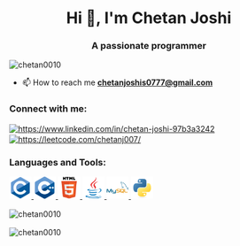 <h1 align="center">Hi 👋, I'm Chetan Joshi</h1>
<h3 align="center">A passionate programmer</h3>

<p align="left"> <img src="https://komarev.com/ghpvc/?username=chetan0010&label=Profile%20views&color=0e75b6&style=flat" alt="chetan0010" /> </p>

- 📫 How to reach me **chetanjoshis0777@gmail.com**

<h3 align="left">Connect with me:</h3>
<p align="left">

<a href="https://www.linkedin.com/in/chetan-joshi-97b3a3242" target="blank"><img align="center" src="https://raw.githubusercontent.com/rahuldkjain/github-profile-readme-generator/master/src/images/icons/Social/linked-in-alt.svg" alt="https://www.linkedin.com/in/chetan-joshi-97b3a3242" height="30" width="40" /></a>
<a href="https://leetcode.com/chetanj007/" target="blank"><img align="center" src="https://raw.githubusercontent.com/rahuldkjain/github-profile-readme-generator/master/src/images/icons/Social/leet-code.svg" alt="https://leetcode.com/chetanj007/" height="30" width="40" /></a>
</p>

<h3 align="left">Languages and Tools:</h3>
<p align="left"> <a href="https://www.cprogramming.com/" target="_blank" rel="noreferrer"> <img src="https://raw.githubusercontent.com/devicons/devicon/master/icons/c/c-original.svg" alt="c" width="40" height="40"/> </a> <a href="https://www.w3schools.com/cpp/" target="_blank" rel="noreferrer"> <img src="https://raw.githubusercontent.com/devicons/devicon/master/icons/cplusplus/cplusplus-original.svg" alt="cplusplus" width="40" height="40"/> </a> <a href="https://www.w3.org/html/" target="_blank" rel="noreferrer"> <img src="https://raw.githubusercontent.com/devicons/devicon/master/icons/html5/html5-original-wordmark.svg" alt="html5" width="40" height="40"/> </a> <a href="https://www.java.com" target="_blank" rel="noreferrer"> <img src="https://raw.githubusercontent.com/devicons/devicon/master/icons/java/java-original.svg" alt="java" width="40" height="40"/> </a> <a href="https://www.mysql.com/" target="_blank" rel="noreferrer"> <img src="https://raw.githubusercontent.com/devicons/devicon/master/icons/mysql/mysql-original-wordmark.svg" alt="mysql" width="40" height="40"/> </a> <a href="https://www.python.org" target="_blank" rel="noreferrer"> <img src="https://raw.githubusercontent.com/devicons/devicon/master/icons/python/python-original.svg" alt="python" width="40" height="40"/> </a> </p>

<p><img align="center" src="https://github-readme-stats.vercel.app/api/top-langs?username=chetan0010&show_icons=true&locale=en&layout=compact" alt="chetan0010" /></p>

<p><img align="center" src="https://github-readme-streak-stats.herokuapp.com/?user=chetan0010&" alt="chetan0010" /></p>
